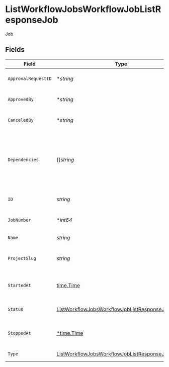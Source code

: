 # ListWorkflowJobsWorkflowJobListResponseJob

Job


## Fields

| Field                                                                                                                           | Type                                                                                                                            | Required                                                                                                                        | Description                                                                                                                     | Example                                                                                                                         |
| ------------------------------------------------------------------------------------------------------------------------------- | ------------------------------------------------------------------------------------------------------------------------------- | ------------------------------------------------------------------------------------------------------------------------------- | ------------------------------------------------------------------------------------------------------------------------------- | ------------------------------------------------------------------------------------------------------------------------------- |
| `ApprovalRequestID`                                                                                                             | **string*                                                                                                                       | :heavy_minus_sign:                                                                                                              | The unique ID of the job.                                                                                                       |                                                                                                                                 |
| `ApprovedBy`                                                                                                                    | **string*                                                                                                                       | :heavy_minus_sign:                                                                                                              | The unique ID of the user.                                                                                                      |                                                                                                                                 |
| `CanceledBy`                                                                                                                    | **string*                                                                                                                       | :heavy_minus_sign:                                                                                                              | The unique ID of the user.                                                                                                      |                                                                                                                                 |
| `Dependencies`                                                                                                                  | []*string*                                                                                                                      | :heavy_check_mark:                                                                                                              | A sequence of the unique job IDs for the jobs that this job depends upon in the workflow.                                       |                                                                                                                                 |
| `ID`                                                                                                                            | *string*                                                                                                                        | :heavy_check_mark:                                                                                                              | The unique ID of the job.                                                                                                       |                                                                                                                                 |
| `JobNumber`                                                                                                                     | **int64*                                                                                                                        | :heavy_minus_sign:                                                                                                              | The number of the job.                                                                                                          |                                                                                                                                 |
| `Name`                                                                                                                          | *string*                                                                                                                        | :heavy_check_mark:                                                                                                              | The name of the job.                                                                                                            |                                                                                                                                 |
| `ProjectSlug`                                                                                                                   | *string*                                                                                                                        | :heavy_check_mark:                                                                                                              | The project-slug for the job.                                                                                                   | gh/CircleCI-Public/api-preview-docs                                                                                             |
| `StartedAt`                                                                                                                     | [time.Time](https://pkg.go.dev/time#Time)                                                                                       | :heavy_check_mark:                                                                                                              | The date and time the job started.                                                                                              |                                                                                                                                 |
| `Status`                                                                                                                        | [ListWorkflowJobsWorkflowJobListResponseJobStatus](../../models/operations/listworkflowjobsworkflowjoblistresponsejobstatus.md) | :heavy_check_mark:                                                                                                              | The current status of the job.                                                                                                  |                                                                                                                                 |
| `StoppedAt`                                                                                                                     | [*time.Time](https://pkg.go.dev/time#Time)                                                                                      | :heavy_minus_sign:                                                                                                              | The time when the job stopped.                                                                                                  |                                                                                                                                 |
| `Type`                                                                                                                          | [ListWorkflowJobsWorkflowJobListResponseJobType](../../models/operations/listworkflowjobsworkflowjoblistresponsejobtype.md)     | :heavy_check_mark:                                                                                                              | The type of job.                                                                                                                |                                                                                                                                 |